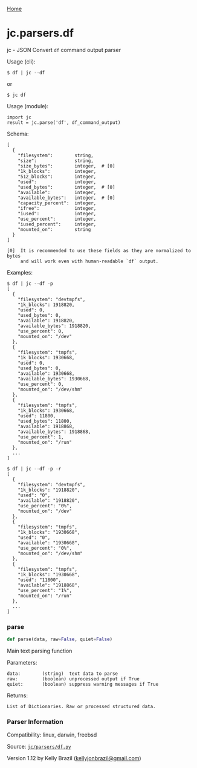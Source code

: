 [Home](https://kellyjonbrazil.github.io/jc/)
<a id="jc.parsers.df"></a>

# jc.parsers.df

jc - JSON Convert `df` command output parser

Usage (cli):

    $ df | jc --df

or

    $ jc df

Usage (module):

    import jc
    result = jc.parse('df', df_command_output)

Schema:

    [
      {
        "filesystem":        string,
        "size":              string,
        "size_bytes":        integer,  # [0]
        "1k_blocks":         integer,
        "512_blocks":        integer,
        "used":              integer,
        "used_bytes":        integer,  # [0]
        "available":         integer,
        "available_bytes":   integer,  # [0]
        "capacity_percent":  integer,
        "ifree":             integer,
        "iused":             integer,
        "use_percent":       integer,
        "iused_percent":     integer,
        "mounted_on":        string
      }
    ]

    [0]  It is recommended to use these fields as they are normalized to bytes
         and will work even with human-readable `df` output.

Examples:

    $ df | jc --df -p
    [
      {
        "filesystem": "devtmpfs",
        "1k_blocks": 1918820,
        "used": 0,
        "used_bytes": 0,
        "available": 1918820,
        "available_bytes": 1918820,
        "use_percent": 0,
        "mounted_on": "/dev"
      },
      {
        "filesystem": "tmpfs",
        "1k_blocks": 1930668,
        "used": 0,
        "used_bytes": 0,
        "available": 1930668,
        "available_bytes": 1930668,
        "use_percent": 0,
        "mounted_on": "/dev/shm"
      },
      {
        "filesystem": "tmpfs",
        "1k_blocks": 1930668,
        "used": 11800,
        "used_bytes": 11800,
        "available": 1918868,
        "available_bytes": 1918868,
        "use_percent": 1,
        "mounted_on": "/run"
      },
      ...
    ]

    $ df | jc --df -p -r
    [
      {
        "filesystem": "devtmpfs",
        "1k_blocks": "1918820",
        "used": "0",
        "available": "1918820",
        "use_percent": "0%",
        "mounted_on": "/dev"
      },
      {
        "filesystem": "tmpfs",
        "1k_blocks": "1930668",
        "used": "0",
        "available": "1930668",
        "use_percent": "0%",
        "mounted_on": "/dev/shm"
      },
      {
        "filesystem": "tmpfs",
        "1k_blocks": "1930668",
        "used": "11800",
        "available": "1918868",
        "use_percent": "1%",
        "mounted_on": "/run"
      },
      ...
    ]

<a id="jc.parsers.df.parse"></a>

### parse

```python
def parse(data, raw=False, quiet=False)
```

Main text parsing function

Parameters:

    data:        (string)  text data to parse
    raw:         (boolean) unprocessed output if True
    quiet:       (boolean) suppress warning messages if True

Returns:

    List of Dictionaries. Raw or processed structured data.

### Parser Information
Compatibility:  linux, darwin, freebsd

Source: [`jc/parsers/df.py`](https://github.com/kellyjonbrazil/jc/blob/master/jc/parsers/df.py)

Version 1.12 by Kelly Brazil (kellyjonbrazil@gmail.com)
